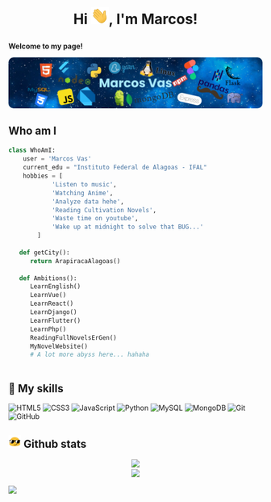 # <p align="center">Hi <img src="gifs/hi.gif" width="35px">, I'm Marcos!</p>

**Welcome to my page!**

<img style="border-radius:10px" src="imgs/header.png"/> 

## Who am I

```py
class WhoAmI:
	user = 'Marcos Vas'
   	current_edu = "Instituto Federal de Alagoas - IFAL"
   	hobbies = [
   			'Listen to music',
   			'Watching Anime',
            'Analyze data hehe',
   			'Reading Cultivation Novels',
            'Waste time on youtube',
   			'Wake up at midnight to solve that BUG...'
   		]
   
   def getCity():
   	  return ArapiracaAlagoas()
   
   def Ambitions():
      LearnEnglish()
      LearnVue()
      LearnReact()
      LearnDjango()
      LearnFlutter()
      LearnPhp()
      ReadingFullNovelsErGen()
      MyNovelWebsite()
      # A lot more abyss here... hahaha
   
```

## 💽 My skills
![HTML5](https://img.shields.io/badge/html5%20-%23E34F26.svg?&style=for-the-badge&logo=html5&logoColor=white)
![CSS3](https://img.shields.io/badge/css3%20-%231572B6.svg?&style=for-the-badge&logo=css3&logoColor=white)
![JavaScript](https://img.shields.io/badge/javascript%20-%23323330.svg?&style=for-the-badge&logo=javascript&logoColor=%23F7DF1E)
![Python](https://img.shields.io/badge/python-%230095D5.svg?&style=for-the-badge&logo=python&logoColor=white)
![MySQL](https://img.shields.io/badge/mysql-%2300f.svg?&style=for-the-badge&logo=mysql&logoColor=white)
![MongoDB](https://img.shields.io/badge/MongoDB-%234ea94b.svg?&style=for-the-badge&logo=mongodb&logoColor=white)
![Git](https://img.shields.io/badge/git%20-%23F05033.svg?&style=for-the-badge&logo=git&logoColor=white)
![GitHub](https://img.shields.io/badge/github%20-%23121011.svg?&style=for-the-badge&logo=github&logoColor=white)

## <img src="gifs/haha.gif" width="25px"> Github stats
<p align="center">
    <img
       width="500"
      src="https://github-readme-stats.vercel.app/api?username=marcos-inja&count_private=true&show_icons=true&custom_title=Github&theme=algolia&layout=compact&border_radius=8"
    />
    <br>
    <img width="500" src="https://github-readme-stats.vercel.app/api/top-langs/?username=marcos-inja&theme=algolia&layout=compact&custom_title=Most%20Used&border_radius=8"/>
</p>

![](https://komarev.com/ghpvc/?username=marcos-inja&color=blue&style=flat)
<!---
marcos-inja/marcos-inja is a ✨ special ✨ repository because its `README.md` (this file) appears on your GitHub profile.
You can click the Preview link to take a look at your changes.
--->
